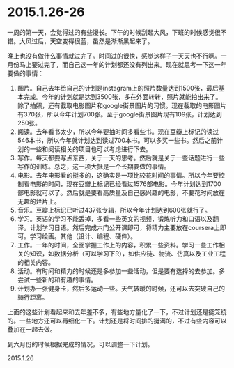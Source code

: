 2015.1.26-26
=============

一周的第一天，会觉得过的有些漫长。下午的时候刮起大风，下班的时候感觉很不错。大风过后，天空变得很蓝，虽然是渐渐黑起来了。

晚上也没有做什么事情就过完了。时间过的很快，感觉这样子一天天也不行啊。一月份马上要过完了，而自己这一年的计划都还没有列出来。现在就思考一下这一年要做的事情：

1. 图片。自己去年给自己的计划是instagram上的照片数量达到1500张，最后基本完成。今年的计划就是达到3500张，多在外面转转，照片就能拍出来了。除了拍照，还有截取电影图片和google街景图片的习惯。现在截取的电影图片有370张，所以今年计划700张。至于google街景图片现有109张，计划达到250张。
2. 阅读。去年看书太少，所以今年要抽时间多看些书。现在豆瓣上标记的读过546本书，所以今年就计划达到读过700本书。可以多买一些书。然后之前计划的一些和阅读相关的项目也可以考虑进行下去。
3. 写作。每天都要写点东西，关于一天的思考。然后就是关于一些话题进行一些写作的训练。总之，这一项大抵是一个长期要做的事情。
4. 电影。去年电影看的挺多的，这确实是一项比较花时间的事情。所以今年要控制看电影的时间，现在豆瓣上标记已经看过1576部电影。今年计划达到1700部电影就可以了。然后就是要看高质量及自己感兴趣的电影，不要花时间放在无趣的烂片上。
5. 音乐。豆瓣上标记已听过437张专辑，所以今年计划达到600张就行了。
6. 学习。英语的学习不能丢掉，多看一些英文的视频，锻炼听力和口语以及翻译。计划学习日语。然后完成六门公开课即可，将精力主要放在coursera上即可。学习绘画。其他（设计、编程、硬件）。
7. 工作。一年的时间，全面掌握工作上的内容，积累一些资料。学习一些工作相关的知识，如数据分析（可以学习下R），如供应链、物流、仿真以及工业工程的相关内容。
8. 活动。有时间和精力的时候还是多参加一些活动，但是要有选择的去参加。多尝试一些新的和有趣的事情。
9. 计划办一张健身卡，然后多运动一些。天气转暖的时候，还可以去突破自己的骑行距离。

上面的这些计划看起来和去年差不多，有些地方量化了一下，不过计划还是挺笼统的。一些地方还可以再细化一下。计划还是将时间排的挺满的，不过有些内容可以叠加在一起去做。

到六月份的时候根据完成的情况，可以调整一下计划。

2015.1.26